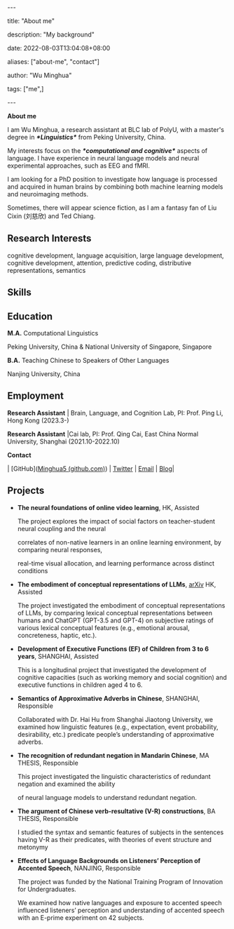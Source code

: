 \---

title: "About me"

description: "My background"

date: 2022-08-03T13:04:08+08:00

aliases: ["about-me", "contact"]

author: "Wu Minghua"

tags:  ["me",]

\---



**About me** 

I am Wu Minghua, a research assistant at BLC lab of PolyU, with a master's degree in ***\*Linguistics\**** from Peking University, China.



My interests focus on the ***\*computational and cognitive\**** aspects of language. I have experience in neural language models and neural experimental approaches, such as EEG and fMRI. 



I am looking for a PhD position to investigate how language is processed and acquired in human brains by combining both machine learning models and neuroimaging methods.



Sometimes, there will appear science fiction, as I am a fantasy fan of Liu Cixin (刘慈欣) and Ted Chiang.



## Research Interests

cognitive development, language acquisition, large language development, cognitive development, attention, predictive coding, distributive representations, semantics







## Skills







## Education

**M.A.** Computational Linguistics 

Peking University, China & National University of Singapore, Singapore

**B.A.** Teaching Chinese to Speakers of Other Languages

Nanjing University, China



## Employment

**Research Assistant** | Brain, Language, and Cognition Lab, PI: Prof. Ping Li, Hong Kong (2023.3-)

**Research Assistant** |Cai lab, PI: Prof. Qing Cai, East China Normal University, Shanghai (2021.10-2022.10)



**Contact**

| [GitHub]([Minghua5 (github.com)](https://github.com/Minghua5)) | [Twitter](https://twitter.com/tim_qian) | [Email](E0452947@u.nus.edu) | [Blog](https://minghua5.github.io/)|



## Projects

- **The neural foundations of online video learning**, HK, Assisted

  The project explores the impact of social factors on teacher-student neural coupling and the neural

  correlates of non-native learners in an online learning environment, by comparing neural responses,

  real-time visual allocation, and learning performance across distinct conditions

  

- **The embodiment of conceptual representations of LLMs**, [arXiv](https://arxiv.org/pdf/2305.19103.pdf) HK, Assisted

  The project investigated the embodiment of conceptual representations of LLMs, by comparing lexical conceptual representations between humans and ChatGPT (GPT-3.5 and GPT-4) on subjective ratings of various lexical conceptual features (e.g., emotional arousal, concreteness, haptic, etc.).

  

- **Development of Executive Functions (EF) of Children from 3 to 6 years**, SHANGHAI, Assisted

  This is a longitudinal project that investigated the development of cognitive capacities (such as working memory and social cognition) and executive functions in children aged 4 to 6.



- **Semantics of Approximative Adverbs in Chinese**, SHANGHAI, Responsible

  Collaborated with Dr. Hai Hu from Shanghai Jiaotong University, we examined how linguistic features (e.g., expectation, event probability, desirability, etc.) predicate people’s understanding of approximative adverbs.

  

- **The recognition of redundant negation in Mandarin Chinese**, MA THESIS, Responsible

  This project investigated the linguistic characteristics of redundant negation and examined the ability

  of neural language models to understand redundant negation.

  

- **The argument of Chinese verb-resultative (V-R) constructions**, BA THESIS, Responsible

  I studied the syntax and semantic features of subjects in the sentences having V-R as their predicates, with theories of event structure and metonymy



- **Effects of Language Backgrounds on Listeners’ Perception of Accented Speech**, NANJING, Responsible

  The project was funded by the National Training Program of Innovation for Undergraduates.

  We examined how native languages and exposure to accented speech influenced listeners’ perception and understanding of accented speech with an E-prime experiment on 42 subjects.

